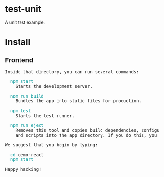 # test-unit
A unit test example.

# Install

## Frontend
<pre>Inside that directory, you can run several commands:

<font color="#06989A">  npm start</font>
    Starts the development server.

<font color="#06989A">  npm run build</font>
    Bundles the app into static files for production.

<font color="#06989A">  npm test</font>
    Starts the test runner.

<font color="#06989A">  npm run eject</font>
    Removes this tool and copies build dependencies, configuration files
    and scripts into the app directory. If you do this, you can’t go back!

We suggest that you begin by typing:

<font color="#06989A">  cd</font> demo-react
  <font color="#06989A">npm start</font>

Happy hacking!
</pre>